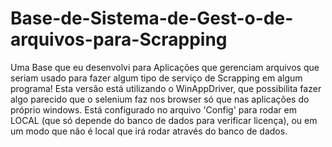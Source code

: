 # Base-de-Sistema-de-Gest-o-de-arquivos-para-Scrapping
Uma Base que eu desenvolvi para Aplicações que gerenciam arquivos que seriam usado para fazer algum tipo de serviço de Scrapping em algum programa! Esta versão está utilizando o WinAppDriver, que possibilita fazer algo parecido que o selenium faz nos browser só que nas aplicações do próprio windows. 
Está configurado no arquivo 'Config' para rodar em LOCAL (que só depende do banco de dados para verificar licença), ou em um modo que não é local que irá rodar através do banco de dados.
